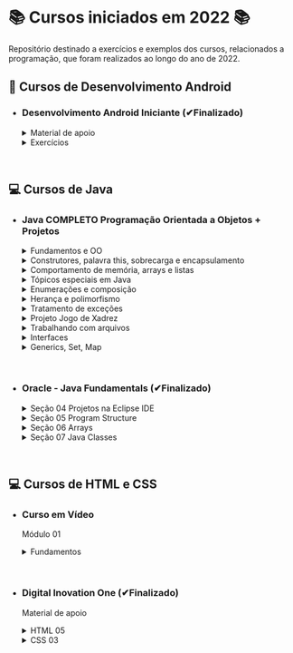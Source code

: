 # 📚 Cursos iniciados em 2022 📚

Repositório destinado a exercícios e exemplos dos cursos, relacionados a programação, que foram realizados ao longo do ano de 2022.

## **📱 Cursos de Desenvolvimento Android**

- ### **Desenvolvimento Android Iniciante (✔Finalizado)**

  <details>
  <summary> Material de apoio </summary>

  - [Introdução](/Android/CursoUdemyAndroidIniciante/Introducao/);
  - [Introdução à lógica e algoritmos](/Android/CursoUdemyAndroidIniciante/Introducao-a-logica/);
  - [Android - conceitos e fundamentos](/Android/CursoUdemyAndroidIniciante/Fundamentos/);
  - [Layout - conceitos iniciais](/Android/CursoUdemyAndroidIniciante/Layout-Conceitos-Iniciais/);
  - [Convenções de Código](/Android/CursoUdemyAndroidIniciante/App01ConversorDeMoedas/);
  </details>

  <details>
  <summary> Exercícios </summary>

  - [App Conversor de moedas](https://github.com/LuizMiguelSR/ConversorMoedas);
  - [App Festa de fim de ano](https://github.com/LuizMiguelSR/FestaFimDeAno);
  </details>

&nbsp;

## **💻 Cursos de Java**

- ### **Java COMPLETO Programação Orientada a Objetos + Projetos**

  <details>
  <summary> Fundamentos e OO </summary>

  - [Fundamentos](/Java/CursoUdemyJava/curso_programacao/);
  </details>

  <details>
  <summary> Construtores, palavra this, sobrecarga e encapsulamento </summary>

  - [Membros Estáticos](/Java/CursoUdemyJava/boxingEunboxing/);
  - [Classes e atributos](/Java/CursoUdemyJava/exerciciosClassesEAtributos/);
  - [Construtores](/Java/CursoUdemyJava/exercicios_contrutores/);
  </details>

  <details>
  <summary> Comportamento de memória, arrays e listas </summary>

  - [Tipo referência X Valor](/Java/CursoUdemyJava/tiposReferenciaTiposValor/);
  - [Vetores](/Java/CursoUdemyJava/vetores/);
  - [Boxing e Unboxing](/Java/CursoUdemyJava/boxingEunboxing/);
  - [Laço for each](/Java/CursoUdemyJava/lacoForEach/);
  - [Listas](/Java/CursoUdemyJava/listasParte02/);
  - [Exercícios 01](/Java/CursoUdemyJava/exerciciosListas/);
  - [Exercícios Resolvidos](/Java/CursoUdemyJava/exercicioResolvidoMatriz/);
  - [Exercícios 02](/Java/CursoUdemyJava/exerciciosMatrizes/);
  </details>

  <details>
  <summary> Tópicos especiais em Java </summary>
  
  - [Trabalhando com datas - Date](/Java/CursoUdemyJava/date/);
  - [Manipulando um Date com Calendar](/Java/CursoUdemyJava/calendar/);
  </details>

  <details>
  <summary> Enumerações e composição </summary>

  - [Trabalhando com Enumerações e conversão em String](/Java/CursoUdemyJava/enumeracao/);
  - Falando sobre design;
  - Composição;
  - [Exercício 01 - Composição](/Java/CursoUdemyJava/compositionExercicio01/);
  - [Exercício 02 - StringBuilder](/Java/CursoUdemyJava/stringBuilderExercicio02/);
  - [Exercício de fixação](/Java/CursoUdemyJava/exercicioEnumComposition/);
  </details>

  <details>
  <summary> Herança e polimorfismo </summary>  
  
  - [Herança](/Java/CursoUdemyJava/heranca/);
  - [Upcasting e Downcasting](/Java/CursoUdemyJava/heranca/);
  - [Sobreposição, palavra super, anotação @Override](/Java/CursoUdemyJava/heranca/);
  - [Classes e método final](/Java/CursoUdemyJava/heranca/);
  - [Exercício Resolvido](/Java/CursoUdemyJava/exercicioResolvidoHeranca/);
  - [Exercício Fixação](/Java/CursoUdemyJava/exercicioPolimorfismo/);
  - [Classes Abstratas](/Java/CursoUdemyJava/classesAbstratas/);
  - [Métodos Abstratos](/Java/CursoUdemyJava/metodosAbstratos/);
  - [Exercício Fixação](/Java/CursoUdemyJava/exercicioMetodosAbstratos/);
  </details>

  <details>
  <summary> Tratamento de exceções </summary>  
  
  - Discussão inicial sobre exceções;
  - [Try Catch](/Java/CursoUdemyJava/tryCatch/);
  - [Pilha de chamada de métodos (stack trace)](/Java/CursoUdemyJava/tryCatch/);
  - [Criando exceções personalizadas](/Java/CursoUdemyJava/exceptionPersonalization/);
  - [Primeira solução - muito ruim](/Java/CursoUdemyJava/exceptionPersonalization/);
  - [Segunda solução - ruim](/Java/CursoUdemyJava/exceptionPersonalization/);
  - [Terceira solução - boa](/Java/CursoUdemyJava/exceptionPersonalization/);
  - [Exercício de fixação](/Java/CursoUdemyJava/exercicioExceptions/);
  </details>

  <details>
  <summary> Projeto Jogo de Xadrez </summary>
  
  - [Projeto jogo de Xadrez em java](https://github.com/LuizMiguelSR/chess-system-java);
  </details>

  <details>
  <summary> Trabalhando com arquivos </summary>  
  
  - [Lendo arquivo texto com classes File e Scanner](https://github.com/LuizMiguelSR/Cursos-de-2022/blob/main/Java/CursoUdemyJava/lendoArquivosScanner/src/application/Program.java);
  - [FileReader e BufferedReader](/Java/CursoUdemyJava/bufferedFileReader/src/application/Program.java);
  - [FileWriter e BufferedWriter](/Java/CursoUdemyJava/FileEBufferedWtriter/src/application/Program.java);
  - [Manipulando pastas com o File](/Java/CursoUdemyJava/pastasFile/src/application/Program.java);
  - [Informações de um arquivo](/Java/CursoUdemyJava/infoArquivo/src/application/Program.java);
  </details>

  <details>
  <summary> Interfaces </summary>  

  - [Solução do problema - Parte 01](https://github.com/LuizMiguelSR/Cursos-de-2022/commit/4068665a91e9aaba16bc3397737ba82bf4d1d589);
  - [Solução do problema - Parte 02](https://github.com/LuizMiguelSR/Cursos-de-2022/commit/fbcc1e38f3efa806ef19e271fbc90846f688d822);
  - [Solução do problema - Parte 03](https://github.com/LuizMiguelSR/Cursos-de-2022/commit/783c5915545928ae471520553c5f333871822027);
  - Inversão de controle, injeção de dependência;
  - [Herdar vs Cumprir contrato](/Java/CursoUdemyJava/herdarVsContrato/src/);
  - [Herança múltipla e o problema do diamante](/Java/CursoUdemyJava/interface03/src/);
  - [Interface Comparable: Problema 01](https://github.com/LuizMiguelSR/Cursos-de-2022/commit/b8f36b9ce0dbf72ff6e98d893821ccc3de3d3db2) e [Interface Comparable: Problema 02](https://github.com/LuizMiguelSR/Cursos-de-2022/commit/b86472ea830c0e87150e77b21bc8ac852ed1b690);
  - [Default Methods](/Java/CursoUdemyJava/defaultMethodsProlbema01/src/);
  </details>

  <details>
  <summary> Generics, Set, Map </summary>

  - [Introdução aos Generics](/Java/CursoUdemyJava/generics1/src/);
  - [Genéricos delimitados](/Java/CursoUdemyJava/generics2/src/);
  - [Tipos curinga](/Java/CursoUdemyJava/genericCoringa/src/application/Program.java);
  - [Curingas delimitados](/Java/CursoUdemyJava/generics4/src/);
  - [HasCode e Equals](/Java/CursoUdemyJava/genericHasCodeEquals/src/);
  - Set: [Exemplo 01 - Com HashSet](/Java/CursoUdemyJava/set1/src/application/Program.java), [Exemplo 02 - Com TreeSet](/Java/CursoUdemyJava/set1/src/application/Program2.java);
  - [Como o set testa igualdade](/Java/CursoUdemyJava/setTestaIgualdade/src/);
  - [Como TreeSet compara elementos](/Java/CursoUdemyJava/treeSetCompara/src/);
  - [Exercício Resolvido (Set)](/Java/CursoUdemyJava/set1Java/src/);

&nbsp;

- ### **Oracle - Java Fundamentals (✔Finalizado)**

  <details>
  <summary> Seção 04 Projetos na Eclipse IDE </summary>

  - [Introdução ao Eclipse](/Java/JavaFundamentals/Projetos/secao04StudyTools/src/studyTools/StudyPage.java);
  - [Classes de Objeto e Driver](/Java/JavaFundamentals/Projetos/secao04ClassDriver/src/application/);
  </details>

  <details>
  <summary> Seção 05 Program Structure </summary>

  - [Instruções de Controle](/Java/JavaFundamentals/Projetos/secao05Palindromo/src/PalindromeTester/Program.java);
  </details>

  <details>
  <summary> Seção 06 Arrays </summary>

  - [Arrays](/Java/JavaFundamentals/Projetos/secao06Arrays/src/secao06Arrays/TwoDTester.java);
  </details>

  <details>
  <summary> Seção 07 Java Classes </summary>

  - [Classes, Objetos e Métodos](/Java/JavaFundamentals/Projetos/secao07Classes/src/secao07Classes/Vehicle.java);
  - [Parâmetros e Sobrecarga de Métodos](/Java/JavaFundamentals/Projetos/secao07Compara/src/secao07Compara/);
  </details>

&nbsp;

## **💻 Cursos de HTML e CSS**

- ### **Curso em Vídeo**

  Módulo 01

  <details>
  <summary> Fundamentos </summary>

  - [Primeiro Código em HTML](/HTMLeCSS/CursoEmVideo/Modulo01/html-css/exercicios/ex001/index.html);
  - [Parágrafos e Quebras](/HTMLeCSS/CursoEmVideo/Modulo01/html-css/exercicios/ex002/index.html);
  - [Símbolos e emojis no seu site](/HTMLeCSS/CursoEmVideo/Modulo01/html-css/exercicios/ex002/index.html);
  - [A tag img em HTML5](/HTMLeCSS/CursoEmVideo/Modulo01/html-css/exercicios/ex003/);
  - [Como mudar o favicon de um site](/HTMLeCSS/CursoEmVideo/Modulo01/html-css/exercicios/ex004/);
  - [Hierarquia de Títulos](/HTMLeCSS/CursoEmVideo/Modulo01/html-css/exercicios/ex006/);
  - [Semântica na HTML5 é importante](/HTMLeCSS/CursoEmVideo/Modulo01/html-css/exercicios/ex007/);
  - [Negrito e Itálico do jeito certo](/HTMLeCSS/CursoEmVideo/Modulo01/html-css/exercicios/ex008/index.html);
  - [Formatações adicionais em HTML](/HTMLeCSS/CursoEmVideo/Modulo01/html-css/exercicios/ex008/index.html);
  - [Citações e códigos](/HTMLeCSS/CursoEmVideo/Modulo01/html-css/exercicios/ex009/index.html);
  - [Listas OL e UL](/HTMLeCSS/CursoEmVideo/Modulo01/html-css/exercicios/ex009b/index.html);
  - [Listas mistas e de definição](/HTMLeCSS/CursoEmVideo/Modulo01/html-css/exercicios/ex009b/index.html);
  - [Links e Âncoras em HTML5](/HTMLeCSS/CursoEmVideo/Modulo01/html-css/exercicios/ex010/index.html);
  - [Links internos](/HTMLeCSS/CursoEmVideo/Modulo01/html-css/exercicios/ex010/);
  - [Links para downloads](/HTMLeCSS/CursoEmVideo/Modulo01/html-css/exercicios/ex010/);
  - [Desafio 05](/HTMLeCSS/CursoEmVideo/Modulo01/html-css/desafios/desafio05/index.html);
  - [Desafio 06](/HTMLeCSS/CursoEmVideo/Modulo01/html-css/desafios/desafio06/index.html);
  </details>

&nbsp;

- ### **Digital Inovation One (✔Finalizado)**

  Material de apoio

  <details>
  <summary> HTML 05 </summary>

  - [Introdução](/HTMLeCSS/DigitalOne_HTML/index.html/);
  - [Entendendo o que é semântica](/HTMLeCSS/DigitalOne_HTML/index.html/);
  - [Textos e links em HTML](/HTMLeCSS/DigitalOne_HTML/index.html/);
  - [Como inserir imagem em seu site](/HTMLeCSS/DigitalOne_HTML/index.html/);
  - [Como organizar lista com HTML](/HTMLeCSS/DigitalOne_HTML/index.html/);
  </details>

  <details>
  <summary> CSS 03 </summary>

  - [Introdução e conceitos básicos do CSS3](/HTMLeCSS/DigitalOne_HTML/style.css);
  - [Estilizando elementos, textos e listas](/HTMLeCSS/DigitalOne_HTML/style.css);
  - [Dimensão e Alinhamento](/HTMLeCSS/DigitalOne_HTML/style.css);
  </details>
